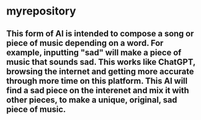 # myrepository

## This form of AI is intended to compose a song or piece of music depending on a word. For example, inputting "sad" will make a piece of music that sounds sad. This works like ChatGPT, browsing the internet and getting more accurate through more time on this platform. This AI will find a sad piece on the interenet and mix it with other pieces, to make a unique, original, sad piece of music.